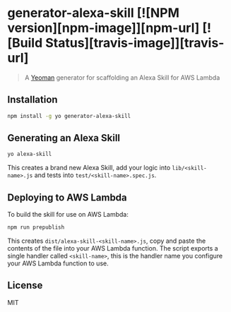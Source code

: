 # generator-alexa-skill [![NPM version][npm-image]][npm-url] [![Build Status][travis-image]][travis-url]

> A [Yeoman](http://yeoman.io) generator for scaffolding an Alexa Skill for AWS Lambda

## Installation

```bash
npm install -g yo generator-alexa-skill
```

## Generating an Alexa Skill

```bash
yo alexa-skill
```

This creates a brand new Alexa Skill, add your logic into `lib/<skill-name>.js` and tests into `test/<skill-name>.spec.js`.

## Deploying to AWS Lambda

To build the skill for use on AWS Lambda:

```bash
npm run prepublish
```

This creates `dist/alexa-skill-<skill-name>.js`, copy and paste the contents of the file into your AWS Lambda function. The script exports a single handler called `<skill-name>`, this is the handler name you configure your AWS Lambda function to use.

## License

MIT

